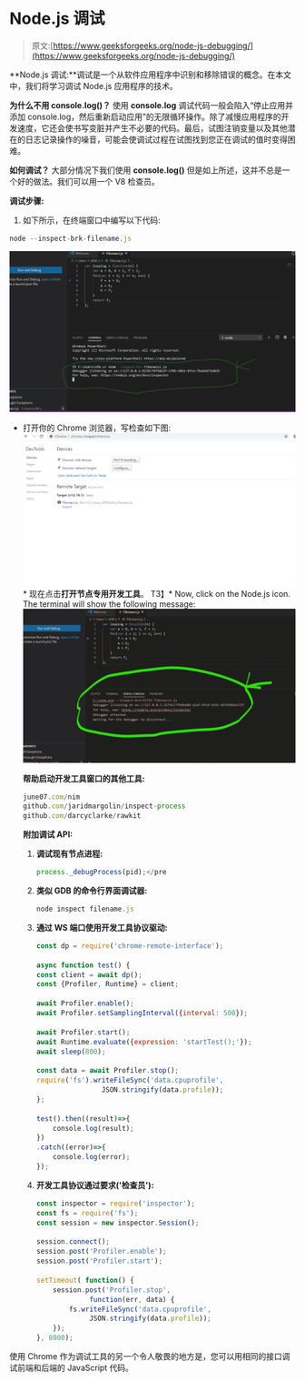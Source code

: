 # Node.js 调试

> 原文:[https://www.geeksforgeeks.org/node-js-debugging/](https://www.geeksforgeeks.org/node-js-debugging/)

**Node.js 调试:**调试是一个从软件应用程序中识别和移除错误的概念。在本文中，我们将学习调试 Node.js 应用程序的技术。

**为什么不用 console.log()？**
使用 **console.log** 调试代码一般会陷入“停止应用并添加 console.log，然后重新启动应用”的无限循环操作。除了减慢应用程序的开发速度，它还会使书写变脏并产生不必要的代码。最后，试图注销变量以及其他潜在的日志记录操作的噪音，可能会使调试过程在试图找到您正在调试的值时变得困难。

**如何调试？**
大部分情况下我们使用 **console.log()** 但是如上所述，这并不总是一个好的做法。我们可以用一个 V8 检查员。

**调试步骤:**

1.  如下所示，在终端窗口中编写以下代码:

```js
node --inspect-brk-filename.js
```

![](img/3b3cca90095972b6fc21dd64384e8e30.png)

*   打开你的 Chrome 浏览器，写检查如下图:
    ![](img/a21ffec5d564fc16c7f869257832d686.png)*   现在点击**打开节点专用开发工具**。
    T3】*   Now, click on the Node.js icon. The terminal will show the following message:
    ![](img/4937a145f723664ca8d2943506a634ba.png)

    **帮助启动开发工具窗口的其他工具:**

    ```js
    june07.com/nim
    github.com/jaridmargolin/inspect-process
    github.com/darcyclarke/rawkit

    ```

    **附加调试 API:**

    1.  **调试现有节点进程:**

        ```js
        process._debugProcess(pid);</pre

        ```

    2.  **类似 GDB 的命令行界面调试器:**

        ```js
        node inspect filename.js

        ```

    3.  **通过 WS 端口使用开发工具协议驱动:**

        ```js
        const dp = require('chrome-remote-interface');

        async function test() {
        const client = await dp();
        const {Profiler, Runtime} = client;

        await Profiler.enable();
        await Profiler.setSamplingInterval({interval: 500});

        await Profiler.start();
        await Runtime.evaluate({expression: 'startTest();'});
        await sleep(800);

        const data = await Profiler.stop();
        require('fs').writeFileSync('data.cpuprofile',
                        JSON.stringify(data.profile));
        };

        test().then((result)=>{
            console.log(result);
        })
        .catch((error)=>{
            console.log(error);
        });
        ```

    4.  **开发工具协议通过要求('检查员'):**

        ```js
        const inspector = require('inspector');
        const fs = require('fs');
        const session = new inspector.Session();

        session.connect();
        session.post('Profiler.enable');
        session.post('Profiler.start');

        setTimeout( function() {
            session.post('Profiler.stop', 
                     function(err, data) {
                fs.writeFileSync('data.cpuprofile',
                     JSON.stringify(data.profile));
            });
        }, 8000);
        ```

使用 Chrome 作为调试工具的另一个令人敬畏的地方是，您可以用相同的接口调试前端和后端的 JavaScript 代码。
